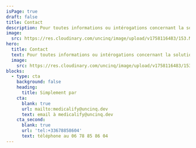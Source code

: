 ```yaml
---
isPage: true
draft: false
title: Contact
description: Pour toutes informations ou intérogations concernant la solution.
image:
  src: https://res.cloudinary.com/uncinq/image/upload/v1758116483/153.Mention_kqyrso.svg
hero:
  title: Contact
  text: Pour toutes informations ou intérogations concernant la solution.
  image:
    src: https://res.cloudinary.com/uncinq/image/upload/v1758116483/153.Mention_kqyrso.svg
blocks:
  - type: cta
    background: false
    heading:
      title: Simplement par
    cta:
      blank: true
      url: mailto:medicalify@uncinq.dev
      text: email à medicalify@uncinq.dev
    cta_second:
      blank: true
      url: 'tel:+33678858604'
      text: téléphone au 06 78 85 86 04
---
```

